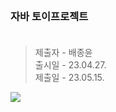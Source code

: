 <br/>

### 자바 토이프로젝트 <br/><br/>
> 제출자 - 배종윤    
> 출시일 - 23.04.27.  
> 제출일 - 23.05.15. <br>
<img src="https://i.redd.it/78uhgooy4jl51.jpg">

<br/> 
